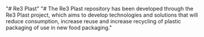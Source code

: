 "# Re3 Plast" 
"# The Re3 Plast repository has been developed through the Re3 Plast project, which aims to develop technologies and solutions that will reduce consumption, increase reuse and increase recycling of plastic packaging of use in new food packaging." 
